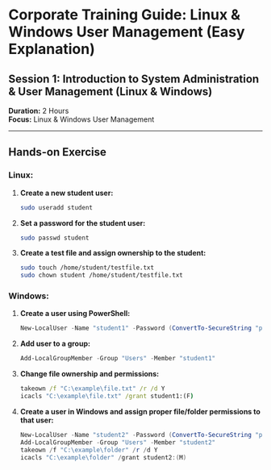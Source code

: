 # **Corporate Training Guide: Linux & Windows User Management (Easy Explanation)**  
## **Session 1: Introduction to System Administration & User Management (Linux & Windows)**  
**Duration:** 2 Hours  
**Focus:** Linux & Windows User Management  

---

## **Hands-on Exercise**  
### **Linux:**  
1. **Create a new student user:**  
   ```bash
   sudo useradd student
   ```
2. **Set a password for the student user:**  
   ```bash
   sudo passwd student
   ```
3. **Create a test file and assign ownership to the student:**  
   ```bash
   sudo touch /home/student/testfile.txt
   sudo chown student /home/student/testfile.txt
   ```

### **Windows:**  
1. **Create a user using PowerShell:**  
   ```powershell
   New-LocalUser -Name "student1" -Password (ConvertTo-SecureString "password" -AsPlainText -Force)
   ```
2. **Add user to a group:**  
   ```powershell
   Add-LocalGroupMember -Group "Users" -Member "student1"
   ```
3. **Change file ownership and permissions:**  
   ```cmd
   takeown /f "C:\example\file.txt" /r /d Y
   icacls "C:\example\file.txt" /grant student1:(F)
   ```
4. **Create a user in Windows and assign proper file/folder permissions to that user:**  
   ```powershell
   New-LocalUser -Name "student2" -Password (ConvertTo-SecureString "password123" -AsPlainText -Force)
   Add-LocalGroupMember -Group "Users" -Member "student2"
   takeown /f "C:\example\folder" /r /d Y
   icacls "C:\example\folder" /grant student2:(M)
   ```

